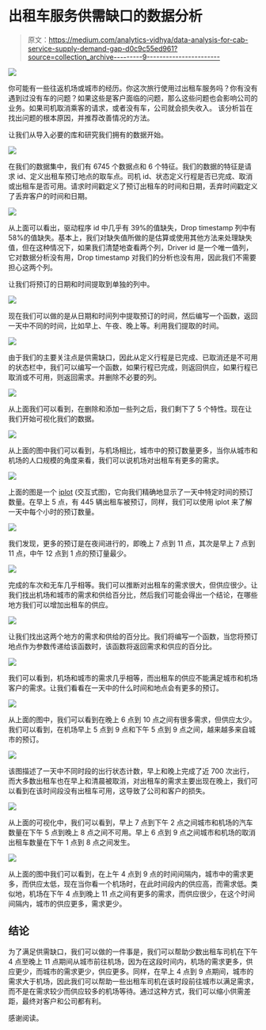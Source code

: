# 出租车服务供需缺口的数据分析

> 原文：<https://medium.com/analytics-vidhya/data-analysis-for-cab-service-supply-demand-gap-d0c9c55ed961?source=collection_archive---------9----------------------->

![](img/95119b07ec311eaae01111c09e249730.png)

你可能有一些往返机场或城市的经历。你这次旅行使用过出租车服务吗？你有没有遇到过没有车的问题？如果这些是客户面临的问题，那么这些问题也会影响公司的业务。如果司机取消乘客的请求，或者没有车，公司就会损失收入。
该分析旨在找出问题的根本原因，并推荐改善情况的方法。

让我们从导入必要的库和研究我们拥有的数据开始。

![](img/04d273c4dd6ef4fd4d35402ce9216b54.png)

在我们的数据集中，我们有 6745 个数据点和 6 个特征。我们的数据的特征是请求 id、定义出租车预订地点的取车点。司机 id、状态定义行程是否已完成、取消或出租车是否可用。请求时间戳定义了预订出租车的时间和日期，丢弃时间戳定义了丢弃客户的时间和日期。

![](img/1053144ba955338faedc306c1b9e37cb.png)

从上面可以看出，驱动程序 id 中几乎有 39%的值缺失，Drop timestamp 列中有 58%的值缺失。基本上，我们对缺失值所做的是估算或使用其他方法来处理缺失值，但在这种情况下，如果我们清楚地查看两个列，Driver id 是一个唯一值列，它对数据分析没有用，Drop timestamp 对我们的分析也没有用，因此我们不需要担心这两个列。

让我们将预订的日期和时间提取到单独的列中。

![](img/aa1520dba5177499403b12565675017a.png)

现在我们可以做的是从日期和时间列中提取预订的时间，然后编写一个函数，返回一天中不同的时间，比如早上、午夜、晚上等。利用我们提取的时间。

![](img/0013fb92a51f98facd85ec0da0ed0d79.png)

由于我们的主要关注点是供需缺口，因此从定义行程是已完成、已取消还是不可用的状态栏中，我们可以编写一个函数，如果行程已完成，则返回供应，如果行程已取消或不可用，则返回需求。并删除不必要的列。

![](img/4c98ac18f8d0445f866e65c474530e4c.png)

从上面我们可以看到，在删除和添加一些列之后，我们剩下了 5 个特性。现在让我们开始可视化我们的数据。

![](img/0a23a8f87b43ddf874fca8cb4f4bd0bc.png)

从上面的图中我们可以看到，与机场相比，城市中的预订数量更多，当你从城市和机场的人口规模的角度来看，我们可以说机场对出租车有更多的需求。

![](img/c151f9227c1a00702369904c30ea9abd.png)

上面的图是一个 [iplot](https://stackoverflow.com/questions/49880314/what-is-difference-between-plot-and-iplot-in-pandas) (交互式图)，它向我们精确地显示了一天中特定时间的预订数量。在早上 5 点，有 445 辆出租车被预订，同样，我们可以使用 iplot 来了解一天中每个小时的预订数量。

![](img/3774a59edcef8d6bd63f9bf02325557a.png)

我们发现，更多的预订是在夜间进行的，即晚上 7 点到 11 点，其次是早上 7 点到 11 点，中午 12 点到 1 点的预订量最少。

![](img/d9396d2c3d3111529c14f54a6f7b4c58.png)

完成的车次和无车几乎相等。我们可以推断对出租车的需求很大，但供应很少。让我们找出机场和城市的需求和供给百分比，然后我们可能会得出一个结论，在哪些地方我们可以增加出租车的供应。

![](img/b773491c1e03f8e094d55bdcbe083bf4.png)

让我们找出这两个地方的需求和供给的百分比。我们将编写一个函数，当您将预订地点作为参数传递给该函数时，该函数将返回需求和供应的百分比。

![](img/f3ced3517faf02153e25e7cca2f5684c.png)

我们可以看到，机场和城市的需求几乎相等，而出租车的供应不能满足城市和机场客户的需求。让我们看看在一天中的什么时间和地点会有更多的预订。

![](img/edf73653d5427cc55062b6f5742280a5.png)

从上面的图中，我们可以看到在晚上 6 点到 10 点之间有很多需求，但供应太少。我们可以看到，在机场早上 5 点到 9 点和下午 5 点到 9 点之间，越来越多来自城市的预订。

![](img/6f4a6608dd010034d0ae50329330027f.png)

该图描述了一天中不同时段的出行状态计数，早上和晚上完成了近 700 次出行，而大多数出租车也在早上和清晨被取消，对出租车的需求主要出现在晚上，我们可以看到在该时间段没有出租车可用，这导致了公司和客户的损失。

![](img/9fef395c3e27659d4bc2b0f01664865c.png)

从上面的可视化中，我们可以看到，早上 7 点到下午 2 点之间城市和机场的汽车数量在下午 5 点到晚上 8 点之间不可用。早上 6 点到 9 点之间城市和机场的取消出租车数量在下午 1 点到 8 点之间发生。

![](img/71fac057108027ebfc3c8ca0980113ad.png)

从上面的图中我们可以看到，在上午 4 点到 9 点的时间间隔内，城市中的需求更多，而供应太低，现在当你看一个机场时，在此时间段内的供应高，而需求低。类似地，机场在下午 4 点到晚上 11 点之间有更多的需求，而供应很少，在这个时间间隔内，城市的供应更多，需求更少。

## 结论

为了满足供需缺口，我们可以做的一件事是，我们可以帮助少数出租车司机在下午 4 点至晚上 11 点期间从城市前往机场，因为在这段时间内，机场的需求更多，供应更少，而城市的需求更少，供应更多。同样，在早上 4 点到 9 点期间，城市的需求大于机场，因此我们可以帮助一些出租车司机在该时段前往城市以满足需求，而不是在需求较少而供应较多的机场等待。通过这种方式，我们可以缩小供需差距，最终对客户和公司都有利。

感谢阅读。